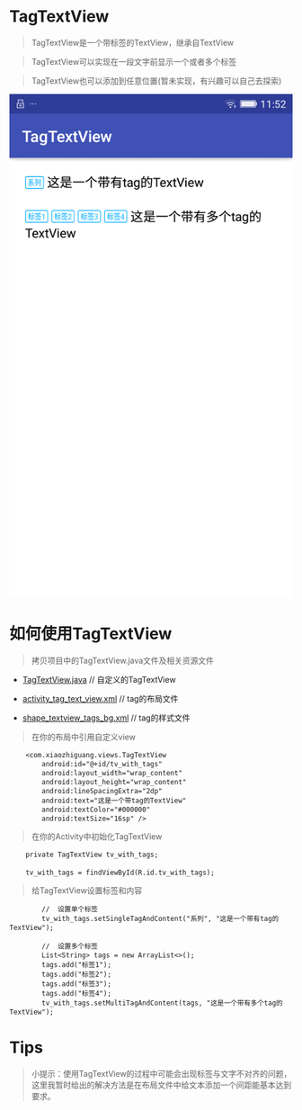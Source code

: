 # TagTextView

> TagTextView是一个带标签的TextView，继承自TextView

> TagTextView可以实现在一段文字前显示一个或者多个标签

> TagTextView也可以添加到任意位置(暂未实现，有兴趣可以自己去探索)


![avatar](images/screen.png)

# 如何使用TagTextView

> 拷贝项目中的TagTextView.java文件及相关资源文件

* [TagTextView.java](app/src/main/java/com/xiaozhiguang/views/TagTextView.java)            // 自定义的TagTextView

* [activity_tag_text_view.xml](app/src/main/res/layout/layout_textview_tags.xml)  // tag的布局文件

* [shape_textview_tags_bg.xml](app/src/main/res/drawable/shape_textview_tags_bg.xml)  // tag的样式文件

> 在你的布局中引用自定义view

```
    <com.xiaozhiguang.views.TagTextView
        android:id="@+id/tv_with_tags"
        android:layout_width="wrap_content"
        android:layout_height="wrap_content"
        android:lineSpacingExtra="2dp"
        android:text="这是一个带tag的TextView"
        android:textColor="#000000"
        android:textSize="16sp" />
```

> 在你的Activity中初始化TagTextView
```
    private TagTextView tv_with_tags;
    
    tv_with_tags = findViewById(R.id.tv_with_tags);
```

> 给TagTextView设置标签和内容

```
        //  设置单个标签
        tv_with_tags.setSingleTagAndContent("系列", "这是一个带有tag的TextView");
        
        //  设置多个标签
        List<String> tags = new ArrayList<>();
        tags.add("标签1");
        tags.add("标签2");
        tags.add("标签3");
        tags.add("标签4");
        tv_with_tags.setMultiTagAndContent(tags, "这是一个带有多个tag的TextView");
```
# Tips

> 小提示：使用TagTextView的过程中可能会出现标签与文字不对齐的问题，这里我暂时给出的解决方法是在布局文件中给文本添加一个间距能基本达到要求。